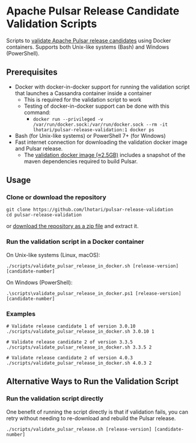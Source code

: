 # Apache Pulsar Release Candidate Validation Scripts

Scripts to [validate Apache Pulsar release candidates](https://pulsar.apache.org/contribute/validate-release-candidate/) using Docker containers.
Supports both Unix-like systems (Bash) and Windows (PowerShell).

## Prerequisites

- Docker with docker-in-docker support for running the validation script that launches a Cassandra container inside a container
  - This is required for the validation script to work
  - Testing of docker-in-docker support can be done with this command:
    - `docker run --privileged -v /var/run/docker.sock:/var/run/docker.sock --rm -it lhotari/pulsar-release-validation:1 docker ps`
- Bash (for Unix-like systems) or PowerShell 7+ (for Windows)
- Fast internet connection for downloading the validation docker image and Pulsar release.
  - The [validation docker image (≈2.5GB)](https://hub.docker.com/r/lhotari/pulsar-release-validation/tags) includes a snapshot of the maven dependencies required to build Pulsar.

## Usage

### Clone or download the repository

```shell
git clone https://github.com/lhotari/pulsar-release-validation
cd pulsar-release-validation
```

or [download the repository as a zip file](https://github.com/lhotari/pulsar-release-validation/archive/refs/heads/master.zip) and extract it.

### Run the validation script in a Docker container

On Unix-like systems (Linux, macOS):

```shell
./scripts/validate_pulsar_release_in_docker.sh [release-version] [candidate-number]
```

On Windows (PowerShell):

```shell
.\scripts\validate_pulsar_release_in_docker.ps1 [release-version] [candidate-number]
```

### Examples

```shell
# Validate release candidate 1 of version 3.0.10
./scripts/validate_pulsar_release_in_docker.sh 3.0.10 1

# Validate release candidate 2 of version 3.3.5
./scripts/validate_pulsar_release_in_docker.sh 3.3.5 2

# Validate release candidate 2 of version 4.0.3
./scripts/validate_pulsar_release_in_docker.sh 4.0.3 2
```

## Alternative Ways to Run the Validation Script

### Run the validation script directly

One benefit of running the script directly is that if validation fails, you can retry without needing to re-download and rebuild the Pulsar release.

```shell
./scripts/validate_pulsar_release.sh [release-version] [candidate-number]
```
